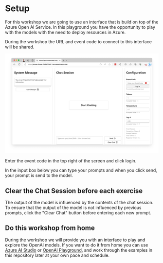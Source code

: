 # Setup

For this workshop we are going to use an interface that is build on top of the Azure Open AI Service. In this playground you have the opportunity to play with the models with the need to deploy resources in Azure.

During the workshop the URL and event code to connect to this interface will be shared.

![](images/portal.jpg)

Enter the event code in the top right of the screen and click login.

In the input box below you can type your prompts and when you click send, your prompt is send to the model.

## Clear the Chat Session before each exercise
The output of the model is influenced by the contents of the chat session. To ensure that the output of the model is not influenced by previous prompts, click the "Clear Chat" button before entering each new prompt.

## Do this workshop from home
During the workshop we will provide you with an interface to play and explore the OpenAI models. If you want to do it from home you can use [Azure AI Studio](https://oai.azure.com/portal) or [OpenAI Playground](https://platform.openai.com/playground), and work through the examples in this repository later at your own pace and schedule.

